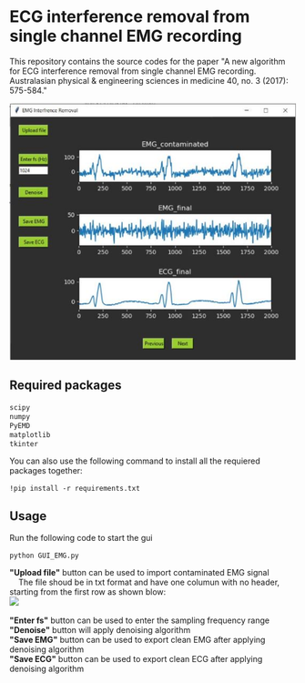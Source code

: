 # ECG interference removal from single channel EMG recording

This repository contains the source codes for the paper "A new algorithm for ECG interference removal from single channel EMG recording. Australasian physical & engineering sciences in medicine 40, no. 3 (2017): 575-584."


![plot](GUI.jpg)


## Required packages

    scipy
    numpy
    PyEMD
    matplotlib
    tkinter
You can also use the following command to install all the requiered packages together:
```
!pip install -r requirements.txt
```
## Usage

Run the following code to  start the gui

```
python GUI_EMG.py
```

**"Upload file"** button can be used to import contaminated EMG signal <br />
&nbsp;&nbsp;&nbsp;&nbsp;The file shoud be in txt format and have one columun with no header, starting from the first row as shown blow:  
<image src='input_data.jpg'>

**"Enter fs"** button can be used to enter the sampling frequency range <br />
**"Denoise"** button will apply denoising algorithm <br />
**"Save EMG"** button can be used to export clean EMG after applying denoising algorithm <br />
**"Save ECG"** button can be used to export clean ECG after applying denoising algorithm <br />
